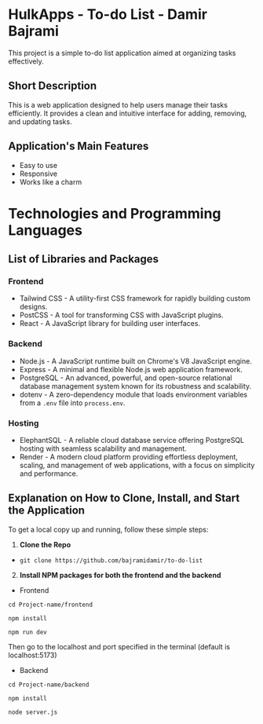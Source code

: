 # HulkApps - To-do List - Damir Bajrami
This project is a simple to-do list application aimed at organizing tasks effectively.

## Short Description

This is a web application designed to help users manage their tasks efficiently. It provides a clean and intuitive interface for adding, removing, and updating tasks.

## Application's Main Features

-   Easy to use
-   Responsive
- Works like a charm

# Technologies and Programming Languages


## List of Libraries and Packages

### Frontend

-   Tailwind CSS - A utility-first CSS framework for rapidly building custom designs.
-   PostCSS - A tool for transforming CSS with JavaScript plugins.
-   React - A JavaScript library for building user interfaces.

### Backend

-   Node.js - A JavaScript runtime built on Chrome's V8 JavaScript engine.
-   Express - A minimal and flexible Node.js web application framework.
-   PostgreSQL - An advanced, powerful, and open-source relational database management system known for its robustness and scalability.
-   dotenv - A zero-dependency module that loads environment variables from a `.env` file into `process.env`.

### Hosting
-   ElephantSQL - A reliable cloud database service offering PostgreSQL hosting with seamless scalability and management.
-   Render - A modern cloud platform providing effortless deployment, scaling, and management of web applications, with a focus on simplicity and performance.

## Explanation on How to Clone, Install, and Start the Application

To get a local copy up and running, follow these simple steps:

1.  **Clone the Repo**
-  `git clone https://github.com/bajramidamir/to-do-list` 
    
2. **Install NPM packages for both the frontend and the backend**
- Frontend
  
`cd Project-name/frontend`

`npm install`

`npm run dev`

Then go to the localhost and port specified in the terminal (default is localhost:5173)

- Backend
  
`cd Project-name/backend`

`npm install`

`node server.js`
